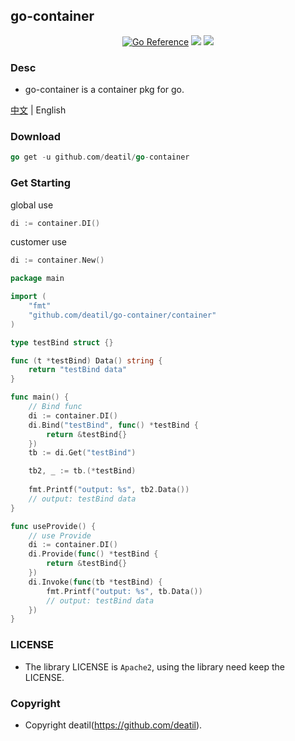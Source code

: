 ## go-container

<p align="center">
<a href="https://pkg.go.dev/github.com/deatil/go-container" target="_blank"><img src="https://pkg.go.dev/badge/deatil/go-container.svg" alt="Go Reference"></a>
<a href="https://app.codecov.io/gh/deatil/go-container" target="_blank"><img src="https://codecov.io/gh/deatil/go-container/graph/badge.svg?token=SS2Z1IY0XL"/></a>
<img src="https://goreportcard.com/badge/github.com/deatil/go-container" />
</p>


### Desc

*  go-container is a container pkg for go.

[中文](README_CN.md) | English


### Download

~~~go
go get -u github.com/deatil/go-container
~~~


### Get Starting

global use
~~~go
di := container.DI()
~~~

customer use
~~~go
di := container.New()
~~~

~~~go
package main

import (
    "fmt"
    "github.com/deatil/go-container/container"
)

type testBind struct {}

func (t *testBind) Data() string {
    return "testBind data"
}

func main() {
    // Bind func
    di := container.DI()
    di.Bind("testBind", func() *testBind {
        return &testBind{}
    })
    tb := di.Get("testBind")

    tb2, _ := tb.(*testBind)
    
    fmt.Printf("output: %s", tb2.Data())
    // output: testBind data
}

func useProvide() {
    // use Provide
    di := container.DI()
    di.Provide(func() *testBind {
        return &testBind{}
    })
    di.Invoke(func(tb *testBind) {
        fmt.Printf("output: %s", tb.Data())
        // output: testBind data
    })
}

~~~


### LICENSE

*  The library LICENSE is `Apache2`, using the library need keep the LICENSE.


### Copyright

*  Copyright deatil(https://github.com/deatil).
